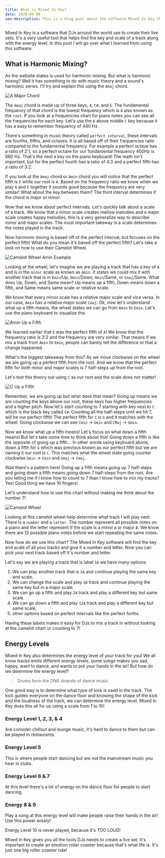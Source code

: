```yaml
---
title: What is Mixed In Key?
date: 2020-04-08
seo-description: This is a blog post about the software Mixed In Key that DJ uses.
---
```


Mixed In Key is a software that DJs around the world use to create their live sets. It's a very useful tool that helps find the key and scale of a track along with the energy level. In this post I will go over what I learned from using this software.

## What is Harmonic Mixing?

As the website states is used for harmonic mixing. But what is harmonic mixing? Well it has something to do with music theory and a sound's harmonic series. I'll try and explain this using the `Amaj` chord.

![A Major Chord](./a-major-chord.png)

The `Amaj` chord is made up of three keys, `A`, `C#`, and `E`. The fundamental frequency of that chord is the lowest frequency which is `A` also known as the `root`. If you look at a frequencies chart for piano notes you can see all the frequencies for each key. Let's use the `A` above middle `C` key because it has a easy to remember frequency of 440 Hz.

There's something in music theory called `perfect interval`, these intervals are fourths, fifths, and octaves. It is all based off of their frequencies ratio compared to the fundamental frequency. For example a perfect octave has a ratio of 2:1, so a perfect octave for our fundamental frequency 400Hz is 880 Hz. That's the next `A` key on the piano keyboard! The math isn't important, but for the perfect fourth has a ratio of 4:3 and a perfect fifth has a ratio of 3:2.

If you look at the `Amaj` chord or `Amin` chord you will notice that the perfect fifth is `E` while our root is `A`. Based on the frequency ratio we know when we play `A` and `E` together it sounds good because the frequency are very similar! What about the key between them? The third interval determines if the chord is major or minor.

Now that we know about perfect intervals. Let's quickly talk about a scale of a track. We know that a minor scale creates mellow melodies and a major scale creates happy melodies, this is a very generalize way to describe minor and major scales. The most important takeway is a scale determines the notes played in the track.

Now harmonic mixing is based off of the perfect interval, but focuses on the perfect fifth! What do you mean it's based off the perfect fifth? Let's take a look on how to use their Camelot Wheel.

![Camelot Wheel Amin Example](./camelot-wheel-a-minor.png)

Looking at the wheel, let's imagine we are playing a track that has a key of `A` and is in the `minor` scale as known as `Amin`. It states we could mix it with another track that is in `Emin`/Up, `Dmin`/Down, `Amin`/Same, or `Cmaj`/Same. What does Up, Down, and Same mean? Up means up a fifth, Down means down a fifth, and Same means same scale or relative scale.

We know that every minor scale has a relative major scale and vice versa. In our case, `Amin` has a relative major scale `Cmaj`. Ok, now let's understand what up a fifth means, the wheel states we can go from `Amin` to `Emin`. Let's use the piano keyboard to visualize this.

![Amin Up a Fifth](a-minor-up-a-fifth.png)

We learned earlier that `E` was the perfect fifth of `A`! We know that the frequency ratio is 3:2 and the frequency are very similar. That means if we mix a track from `Amin` to `Emin`, people can barely tell the difference or that a change happened.

What's the biggest takeaway from this? As we move clockwise on the wheel we are going up a perfect fifth from the root. And we know that the perfect fifth for both minor and major scales is 7 half-steps up from the root.

Let's test this theory out using `C` as our root and the scale does not matter!

![C Up a Fifth](c-up-a-fifth.png)

Remember, we are going up but what does that mean? Going up means we are counting the keys above our root, these keys has higher frequencies and a higher pitch. Now let's start counting to 7 starting with key next to `C` which is the black key called `C#`. Counting all the half-steps until we hit 7, will be our perfect fifth! The perfect fifth for `C` is `G` and it matches with the wheel. Going clockwise we can see `Cmin` -> `Gmin` and `CMaj` -> `Gmin`.

Now we know what up a fifth means! Let's focus on what down a fifth means! But let's take some time to think about this! Going down a fifth is like the opposite of going up a fifth... In other words using keyboard above, down a fifth for `G` which was previous known as our perfect fifth but we are naming it our root is `C`. This matches what the wheel state going counter clockwise `Gmin` -> `Cmin` and `Gmaj` -> `Cmaj`.

Wait there's a pattern here! Going up a fifth means going up 7 half-steps and going down a fifth means going down 7 half-steps from the root. Are you telling me if I know how to count to 7 than I know how to mix my tracks? Yes! Good thing we have 10 fingers!

Let's understand how to use this chart without making me think about the number 7!

![Camelot Wheel](./camelot-wheel.png)

Looking at this camelot wheel help determine what track I will play next. There is a `number` and a `letter`. The number represent all possible notes on a piano and the letter represent if the scale is a minor `A` or major `B`. We know there are 12 possible piano notes before we start repeating the same notes.

Now how do we use this chart? The Mixed In Key software will find the key and scale of all your tracks and give it a number and letter. Now you can pick your next track based off it's number and letter.

Let's say we are playing a track that is label `1A` we have many options:

1. We can play another track that is `1A` and continue playing the same key and scale.
2. We can change the scale and play `1B` track and continue playing the same key but in a major scale.
3. We can go up a fifth and play `2A` track and play a different key but same scale.
4. We can go down a fifth and play `12A` track and play a different key but same scale.
5. other options based on perfect intervals like the perfect forths.

Having these labels makes it easy for DJs to mix a track in without looking at the camelot chart or counting to 7!

## Energy Levels

Mixed In Key also determines the energy level of your track for you! We all know tracks emits different energy levels, some songs makes you sad, happy, want to dance, and wants to put your hands in the air! But how do we determine the energy level?

> Drums form the DNA strands of dance music

One good way is to determine what type of kick is used in the track. The kick guides everyone on the dance floor and knowing the shape of the kick and the loudness of the track, we can determine the energy level. Mixed In Key does this all for us using a scale from 1 to 10!

### Energy Level 1, 2, 3, & 4

Are consider chillout and lounge music, it's hard to dance to them but can be played in restaurants.

### Energy Level 5

This is where people start dancing but are not the mainstream music you hear in clubs.

### Energy Level 6 & 7

At this level there's a lot of energy on the dance floor for people to start dancing.

### Energy 8 & 9

Play a song at this energy level will make people raise their hands in the air! Use this power wisely!

Energy Level 10 is never played, because it's TOO LOUD!

Mixed In Key gives you all the tools DJs needs to create a live set. It's important to create an emotion roller coaster because that's what life is. It's just one big roller coaster ride!
